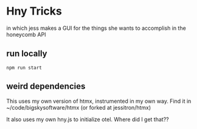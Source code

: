 # Hny Tricks

in which jess makes a GUI for the things she wants to accomplish in the honeycomb API

## run locally

`npm run start`

## weird dependencies

This uses my own version of htmx, instrumented in my own way. Find it in ~/code/bigskysoftware/htmx (or forked at jessitron/htmx)

It also uses my own hny.js to initialize otel. Where did I get that??
